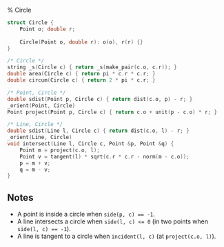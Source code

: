 % Circle

```c++
struct Circle {
    Point o; double r;
    
    Circle(Point o, double r): o(o), r(r) {}
}

/* Circle */
string _s(Circle c) { return _s(make_pair(c.o, c.r)); }
double area(Circle c) { return pi * c.r * c.r; }
double circum(Circle c) { return 2 * pi * c.r; }

/* Point, Circle */
double sdist(Point p, Circle c) { return dist(c.o, p) - r; }
_orient(Point, Circle)
Point project(Point p, Circle c) { return c.o + unit(p - c.o) * r; }

/* Line, Circle */
double sdist(Line l, Circle c) { return dist(c.o, l) - r; }
_orient(Line, Circle)
void intersect(Line l, Circle c, Point &p, Point &q) {
    Point m = project(c.o, l);
    Point v = tangent(l) * sqrt(c.r * c.r - norm(m - c.o));
    p = m + v;
    q = m - v;
}
```

## Notes
- A point is inside a circle when `side(p, c) == -1`.
- A line intersects a circle when `side(l, c) <= 0` (in two points when `side(l, c) == -1`).
- A line is tangent to a circle when `incident(l, c)` (at `project(c.o, l)`).

